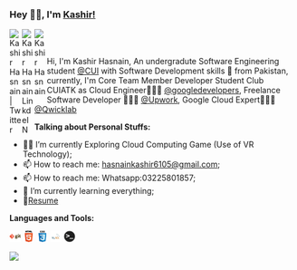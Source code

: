 ### Hey 👋🏽, I'm [Kashir!](https://www.kashir-hasnain.github.io) 

<a href="https://https://twitter.com/kashir_hasnain">
  <img align="left" alt="Kashir Hasnain | Twitter" width="22px" src="https://cdn.jsdelivr.net/npm/simple-icons@v3/icons/twitter.svg" />
</a>
<a href="https://www.linkedin.com/in/kashirhasnain">
  <img align="left" alt="Kashir Hasnain LinkdeIN" width="22px" src="https://cdn.jsdelivr.net/npm/simple-icons@v3/icons/linkedin.svg" />
</a>


<a href="https://www.https://www.facebook.com/kashirh">
  <img align="left" alt="Kashir Hasnain" width="22px" src="https://cdn.jsdelivr.net/npm/simple-icons@v3/icons/facebook.svg" />
</a>

<br />
<br />

Hi, I'm Kashir Hasnain, An undergradute Software Engineering student [@CUI](https://attock.comsats.edu.pk/) with Software Development skills 🚀 from Pakistan, currently, I'm Core Team Member Developer Student Club CUIATK as Cloud Engineer🙍🏽‍♂️ [@googledevelopers](https://dsc.community.dev/u/mcn6d9/), Freelance Software Developer 👨🏽‍💻 [@Upwork](https://www.upwork.com/freelancers/~0105cb6fc329050d03), Google Cloud Expert👨🏽‍💼[@Qwicklab](https://www.qwiklabs.com/public_profiles/ea84a7e2-e8fc-4604-b261-8de4bc3a2fa8) 


  
**Talking about Personal Stuffs:**

- 👨🏽‍ I’m currently Exploring Cloud Computing Game (Use of VR Technology); 
- 📫 How to reach me: hasnainkashir6105@gmail.com;
- 📫 How to reach me: Whatsapp:03225801857;
- 🌱 I’m currently learning everything;
- 📝[Resume](https://kashir-hasnain.github.io/about/Kashir_resume.pdf)

**Languages and Tools:**  




<code><img height="20" src="https://raw.githubusercontent.com/github/explore/80688e429a7d4ef2fca1e82350fe8e3517d3494d/topics/git/git.png"></code>
<code><img height="20" src="https://raw.githubusercontent.com/github/explore/80688e429a7d4ef2fca1e82350fe8e3517d3494d/topics/html/html.png"></code>
<code><img height="20" src="https://raw.githubusercontent.com/github/explore/5c058a388828bb5fde0bcafd4bc867b5bb3f26f3/topics/css/css.png"></code>
<code><img height="20" src="https://raw.githubusercontent.com/github/explore/80688e429a7d4ef2fca1e82350fe8e3517d3494d/topics/mysql/mysql.png"></code>
<code><img height="20" src="https://raw.githubusercontent.com/github/explore/80688e429a7d4ef2fca1e82350fe8e3517d3494d/topics/terminal/terminal.png"></code>


![](https://visitor-badge.glitch.me/badge?page_id=kashir-hasnain.kashir-hasnain)
                                                 
                                                                      


